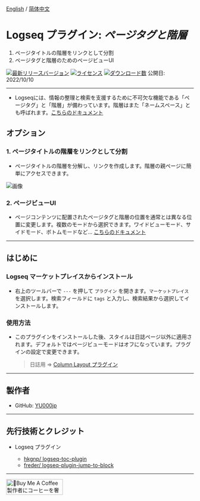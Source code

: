 [English](https://github.com/YU000jp/logseq-page-tags-and-hierarchy) / [简体中文](https://github.com/YU000jp/logseq-page-tags-and-hierarchy/blob/main/README.zhCN.md)

# Logseq プラグイン: *ページタグと階層*

1. ページタイトルの階層をリンクとして分割
1. ページタグと階層のためのページビューUI

 [![最新リリースバージョン](https://img.shields.io/github/v/release/YU000jp/logseq-page-tags-and-hierarchy)](https://github.com/YU000jp/logseq-page-tags-and-hierarchy/releases)
[![ライセンス](https://img.shields.io/github/license/YU000jp/logseq-page-tags-and-hierarchy?color=blue)](https://github.com/YU000jp/logseq-page-tags-and-hierarchy/blob/main/LICENSE)
[![ダウンロード数](https://img.shields.io/github/downloads/YU000jp/logseq-page-tags-and-hierarchy/total.svg)](https://github.com/YU000jp/logseq-page-tags-and-hierarchy/releases)
 公開日: 2022/10/10

---

- Logseqには、情報の整理と検索を支援するために不可欠な機能である「ページタグ」と「階層」が備わっています。階層はまた「ネームスペース」とも呼ばれます。[こちらのドキュメント](https://github.com/YU000jp/logseq-page-tags-and-hierarchy/wiki/Logseq%E3%81%AF%E3%80%81%E3%83%9A%E3%83%BC%E3%82%B8%E3%82%BF%E3%82%B0%E3%81%A8%E9%9A%8E%E5%B1%A4%E3%81%AE%E6%A9%9F%E8%83%BD%E3%82%92%E5%82%99%E3%81%88%E3%81%A6%E3%81%84%E3%81%BE%E3%81%99)

## オプション

### 1. ページタイトルの階層をリンクとして分割

- ページタイトルの階層を分解し、リンクを作成します。階層の親ページに簡単にアクセスできます。

![画像](https://github.com/YU000jp/logseq-page-tags-and-hierarchy/assets/111847207/f7da636b-4418-4a2f-b1e9-49c6aa8ec055)

### 2. ページビューUI

- ページコンテンツに配置されたページタグと階層の位置を通常とは異なる位置に変更します。複数のモードから選択できます。ワイドビューモード、サイドモード、ボトムモードなど... [こちらのドキュメント](https://github.com/YU000jp/logseq-page-tags-and-hierarchy/wiki/%E3%83%9A%E3%83%BC%E3%82%B8%E3%83%93%E3%83%A5%E3%83%BCUI)

---

## はじめに

### Logseq マーケットプレイスからインストール

- 右上のツールバーで `---` を押して `プラグイン` を開きます。`マーケットプレイス` を選択します。検索フィールドに `tags` と入力し、検索結果から選択してインストールします。

### 使用方法

- このプラグインをインストールした後、スタイルは日誌ページ以外に適用されます。デフォルトではページビューモードはオフになっています。プラグインの設定で変更できます。
  > 日誌用 => [Column Layout プラグイン](https://github.com/YU000jp/Logseq-column-Layout)

---

## 製作者

- GitHub: [YU000jp](https://github.com/YU000jp)

---

## 先行技術とクレジット

- Logseq プラグイン

  - [hkgnp/ logseq-toc-plugin](https://github.com/hkgnp/logseq-toc-plugin/)
  - [freder/ logseq-plugin-jump-to-block](https://github.com/freder/logseq-plugin-jump-to-block/)

---

<a href="https://www.buymeacoffee.com/yu000japan" target="_blank"><img src="https://cdn.buymeacoffee.com/buttons/v2/default-violet.png" alt="🍌Buy Me A Coffee 製作者にコーヒーを奢ってください!" style="height: 42px;width: 152px" ></a>
